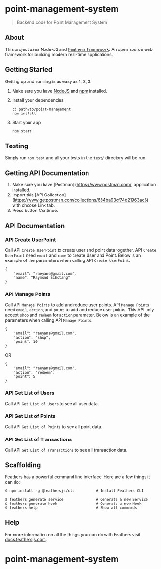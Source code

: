 # point-management-system

> Backend code for Point Management System

## About

This project uses Node-JS and [Feathers Framework](http://feathersjs.com). An open source web framework for building modern real-time applications.

## Getting Started

Getting up and running is as easy as 1, 2, 3.

1. Make sure you have [NodeJS](https://nodejs.org/) and [npm](https://www.npmjs.com/) installed.
2. Install your dependencies

    ```
    cd path/to/point-management
    npm install
    ```

3. Start your app

    ```
    npm start
    ```

## Testing

Simply run `npm test` and all your tests in the `test/` directory will be run.

## Getting API Documentation

1. Make sure you have [Postman] (https://www.postman.com/) application installed.
2. Import this [API Collection] (https://www.getpostman.com/collections/684ba93cf74d21963ac6) with choose Link tab.
3. Press button Continue.

## API Documentation

### API Create UserPoint
Call API `Create UserPoint` to create user and point data together.
API `Create UserPoint` need `email` and `name` to create User and Point.
Below is an example of the parameters when calling API `Create UserPoint`.

```
{
    "email": "raeyans@gmail.com",
    "name": "Raymond Sihotang"
}
```

### API Manage Points
Call API `Manage Points` to add and reduce user points.
API `Manage Points` need `email`, `action`, and `point` to add and reduce user points.
This API only accept `shop` and `redeem` for `action` parameter.
Below is an example of the parameters when calling API `Manage Points`.

```
{
    "email": "raeyans@gmail.com",
    "action": "shop",
    "point": 10
}
```

OR

```
{
    "email": "raeyans@gmail.com",
    "action": "redeem",
    "point": 5
}
```

### API Get List of Users
Call API `Get List of Users` to see all user data.

### API Get List of Points
Call API `Get List of Points` to see all point data.

### API Get List of Transactions
Call API `Get List of Transactions` to see all transaction data.

## Scaffolding

Feathers has a powerful command line interface. Here are a few things it can do:

```
$ npm install -g @feathersjs/cli          # Install Feathers CLI

$ feathers generate service               # Generate a new Service
$ feathers generate hook                  # Generate a new Hook
$ feathers help                           # Show all commands
```

## Help

For more information on all the things you can do with Feathers visit [docs.feathersjs.com](http://docs.feathersjs.com).
# point-management-system
